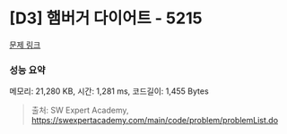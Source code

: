 # [D3] 햄버거 다이어트 - 5215 

[문제 링크](https://swexpertacademy.com/main/code/problem/problemDetail.do?contestProbId=AWT-lPB6dHUDFAVT) 

### 성능 요약

메모리: 21,280 KB, 시간: 1,281 ms, 코드길이: 1,455 Bytes



> 출처: SW Expert Academy, https://swexpertacademy.com/main/code/problem/problemList.do